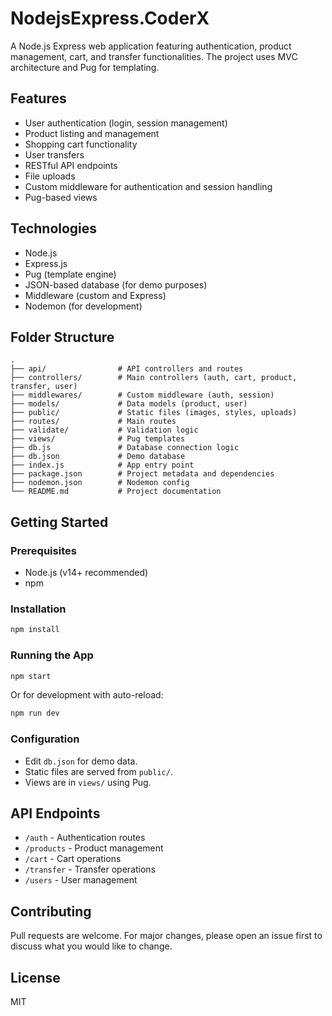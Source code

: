 # NodejsExpress.CoderX

A Node.js Express web application featuring authentication, product management, cart, and transfer functionalities. The project uses MVC architecture and Pug for templating.

## Features

- User authentication (login, session management)
- Product listing and management
- Shopping cart functionality
- User transfers
- RESTful API endpoints
- File uploads
- Custom middleware for authentication and session handling
- Pug-based views

## Technologies

- Node.js
- Express.js
- Pug (template engine)
- JSON-based database (for demo purposes)
- Middleware (custom and Express)
- Nodemon (for development)

## Folder Structure

```
.
├── api/                # API controllers and routes
├── controllers/        # Main controllers (auth, cart, product, transfer, user)
├── middlewares/        # Custom middleware (auth, session)
├── models/             # Data models (product, user)
├── public/             # Static files (images, styles, uploads)
├── routes/             # Main routes
├── validate/           # Validation logic
├── views/              # Pug templates
├── db.js               # Database connection logic
├── db.json             # Demo database
├── index.js            # App entry point
├── package.json        # Project metadata and dependencies
├── nodemon.json        # Nodemon config
└── README.md           # Project documentation
```

## Getting Started

### Prerequisites

- Node.js (v14+ recommended)
- npm

### Installation

```bash
npm install
```

### Running the App

```bash
npm start
```
Or for development with auto-reload:
```bash
npm run dev
```

### Configuration

- Edit `db.json` for demo data.
- Static files are served from `public/`.
- Views are in `views/` using Pug.

## API Endpoints

- `/auth` - Authentication routes
- `/products` - Product management
- `/cart` - Cart operations
- `/transfer` - Transfer operations
- `/users` - User management

## Contributing

Pull requests are welcome. For major changes, please open an issue first to discuss what you would like to change.

## License

MIT
